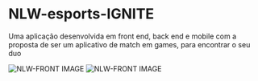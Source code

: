 # NLW-esports-IGNITE

Uma aplicação desenvolvida em front end, back end e mobile
com a proposta de ser um aplicativo de match em games, para encontrar o seu duo

![NLW-FRONT IMAGE](https://i.imgur.com/8SG8WCM.png)
![NLW-FRONT IMAGE]([https://i.imgur.com/8SG8WCM.png](https://github.com/Leeo-Henrique/NLW-esports-IGNITE/blob/main/NLW-IGNITE.png))
